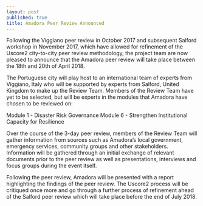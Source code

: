 ```yaml
---
layout: post
published: true
title: Amadora Peer Review Announced
---
```

Following the Viggiano peer review in October 2017 and subsequent Salford workshop in November 2017, which have allowed for refinement of the Uscore2 city-to-city peer review methodology, the project team are now pleased to announce that the Amadora peer review will take place between the 18th and 20th of April 2018.

The Portuguese city will play host to an international team of experts from Viggiano, Italy who will be supported by experts from Salford, United Kingdom to make up the Review Team. Members of the Review Team have yet to be selected, but will be experts in the modules that Amadora have chosen to be reviewed on:

Module 1 - Disaster Risk Governance
Module 6 - Strengthen Institutional Capacity for Resilience

Over the course of the 3-day peer review, members of the Review Team will gather information from sources such as Amadora’s local government, emergency services, community groups and other stakeholders. Information will be gathered through an initial exchange of relevant documents prior to the peer review as well as presentations, interviews and focus groups during the event itself.

Following the peer review, Amadora will be presented with a report highlighting the findings of the peer review. The Uscore2 process will be critiqued once more and go through a further process of refinement ahead of the Salford peer review which will take place before the end of July 2018.
